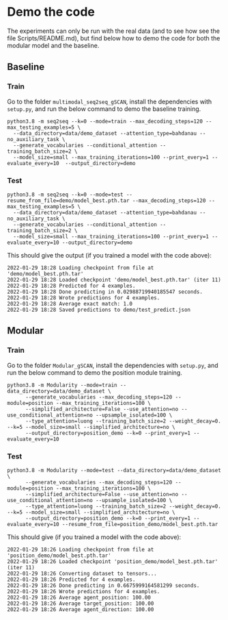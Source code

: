 # Demo the code
The experiments can only be run with the real data (and to see how see the file Scripts/README.md), but find below how to demo the code for both the modular model and the baseline.

## Baseline

### Train

Go to the folder `multimodal_seq2seq_gSCAN`, install the dependencies with `setup.py`, and run the below command to demo the baseline training.
```
python3.8 -m seq2seq --k=0 --mode=train --max_decoding_steps=120 --max_testing_examples=5 \
  --data_directory=data/demo_dataset --attention_type=bahdanau --no_auxiliary_task \
  --generate_vocabularies --conditional_attention --training_batch_size=2 \
  --model_size=small --max_training_iterations=100 --print_every=1 --evaluate_every=10  --output_directory=demo
```

### Test

```
python3.8 -m seq2seq --k=0 --mode=test --resume_from_file=demo/model_best.pth.tar --max_decoding_steps=120 --max_testing_examples=5 \
  --data_directory=data/demo_dataset --attention_type=bahdanau --no_auxiliary_task \
  --generate_vocabularies --conditional_attention --training_batch_size=2 \
  --model_size=small --max_training_iterations=100 --print_every=1 --evaluate_every=10 --output_directory=demo
```

This should give the output (if you trained a model with the code above):

```
2022-01-29 18:28 Loading checkpoint from file at 'demo/model_best.pth.tar'
2022-01-29 18:28 Loaded checkpoint 'demo/model_best.pth.tar' (iter 11)
2022-01-29 18:28 Predicted for 4 examples.
2022-01-29 18:28 Done predicting in 0.02988719940185547 seconds.
2022-01-29 18:28 Wrote predictions for 4 examples.
2022-01-29 18:28 Average exact match: 1.0
2022-01-29 18:28 Saved predictions to demo/test_predict.json
```

## Modular

### Train

Go to the folder `Modular_gSCAN`, install the dependencies with `setup.py`, and run the below command to demo the position module training.

```
python3.8 -m Modularity --mode=train --data_directory=data/demo_dataset \
      --generate_vocabularies --max_decoding_steps=120 --module=position --max_training_iterations=100 \
      --simplified_architecture=False --use_attention=no --use_conditional_attention=no --upsample_isolated=100 \
      --type_attention=luong --training_batch_size=2 --weight_decay=0. --k=5 --model_size=small --simplified_architecture=no \
      --output_directory=position_demo --k=0 --print_every=1 --evaluate_every=10
```

### Test

```
python3.8 -m Modularity --mode=test --data_directory=data/demo_dataset \
      --generate_vocabularies --max_decoding_steps=120 --module=position --max_training_iterations=100 \
      --simplified_architecture=False --use_attention=no --use_conditional_attention=no --upsample_isolated=100 \
      --type_attention=luong --training_batch_size=2 --weight_decay=0. --k=5 --model_size=small --simplified_architecture=no \
      --output_directory=position_demo --k=0 --print_every=1 --evaluate_every=10 --resume_from_file=position_demo/model_best.pth.tar

```

This should give (if you trained a model with the code above):
```
2022-01-29 18:26 Loading checkpoint from file at 'position_demo/model_best.pth.tar'
2022-01-29 18:26 Loaded checkpoint 'position_demo/model_best.pth.tar' (iter 11)
2022-01-29 18:26 Converting dataset to tensors...
2022-01-29 18:26 Predicted for 4 examples.
2022-01-29 18:26 Done predicting in 0.6675999164581299 seconds.
2022-01-29 18:26 Wrote predictions for 4 examples.
2022-01-29 18:26 Average agent_position: 100.00
2022-01-29 18:26 Average target_position: 100.00
2022-01-29 18:26 Average agent_direction: 100.00
```

